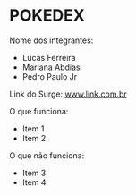 # POKEDEX

Nome dos integrantes: 
- Lucas Ferreira
- Mariana Abdias
- Pedro Paulo Jr

Link do Surge: www.link.com.br

O que funciona:
- Item 1
- Item 2

O que não funciona: 
- Item 3
- Item 4
